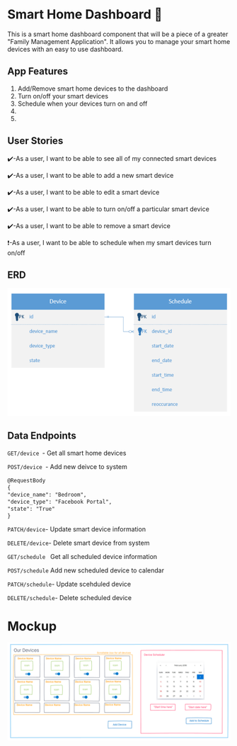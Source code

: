 # Smart Home Dashboard :iphone:

This is a smart home dashboard component that will be a piece of a greater "Family Management Application". It allows you to manage your smart home devices with an easy to use dashboard.


## App Features
1) Add/Remove smart home devices to the dashboard
2) Turn on/off your smart devices
3) Schedule when your devices turn on and off
4) 
5) 

## User Stories
:heavy_check_mark:-As a user, I want to be able to see all of my connected smart devices

:heavy_check_mark:-As a user, I want to be able to add a new smart device

:heavy_check_mark:-As a user, I want to be able to edit a smart device

:heavy_check_mark:-As a user, I want to be able to turn on/off a particular smart device

:heavy_check_mark:-As a user, I want to be able to remove a smart device

:exclamation:-As a user, I want to be able to schedule when my smart devices turn on/off

## ERD

![Image of Erd](https://github.com/nickorfitelli/Smart-Home-Dashboard-Container/blob/master/erd.png)


## Data Endpoints

`GET/device `- Get all smart home devices

`POST/device `- Add new deivce to system 

```
@RequestBody
{
"device_name": "Bedroom",
"device_type": "Facebook Portal",
"state": "True"
}
```

`PATCH/device`- Update smart device information

`DELETE/device`- Delete smart device from system

`GET/schedule ` Get all scheduled device information

`POST/schedule` Add new scheduled device to calendar

`PATCH/schedule`- Update scehduled device

`DELETE/schedule`- Delete scheduled device

# Mockup


![Image of Proto](https://github.com/nickorfitelli/Smart-Home-Dashboard-Container/blob/master/proto.png)

